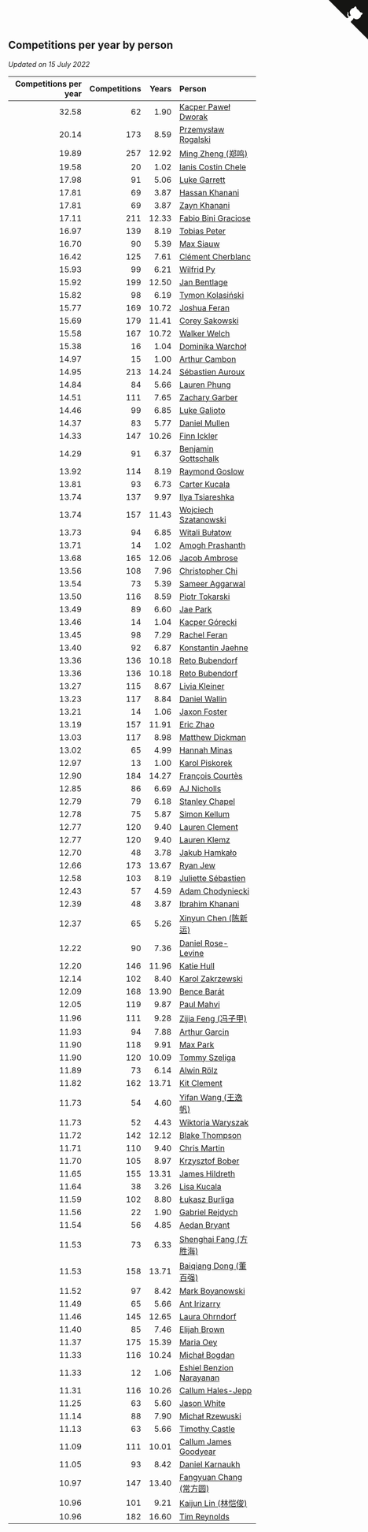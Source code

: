## Competitions per year by person

*Updated on 15 July 2022*

| Competitions per year | Competitions | Years | Person |
| ---: | ---: | ---: | :--- |
| 32.58 | 62 | 1.90 | [Kacper Paweł Dworak](https://www.worldcubeassociation.org/persons/2020DWOR01) |
| 20.14 | 173 | 8.59 | [Przemysław Rogalski](https://www.worldcubeassociation.org/persons/2013ROGA02) |
| 19.89 | 257 | 12.92 | [Ming Zheng (郑鸣)](https://www.worldcubeassociation.org/persons/2009ZHEN11) |
| 19.58 | 20 | 1.02 | [Ianis Costin Chele](https://www.worldcubeassociation.org/persons/2021CHEL01) |
| 17.98 | 91 | 5.06 | [Luke Garrett](https://www.worldcubeassociation.org/persons/2017GARR05) |
| 17.81 | 69 | 3.87 | [Hassan Khanani](https://www.worldcubeassociation.org/persons/2018KHAN26) |
| 17.81 | 69 | 3.87 | [Zayn Khanani](https://www.worldcubeassociation.org/persons/2018KHAN28) |
| 17.11 | 211 | 12.33 | [Fabio Bini Graciose](https://www.worldcubeassociation.org/persons/2010GRAC02) |
| 16.97 | 139 | 8.19 | [Tobias Peter](https://www.worldcubeassociation.org/persons/2014PETE03) |
| 16.70 | 90 | 5.39 | [Max Siauw](https://www.worldcubeassociation.org/persons/2017SIAU02) |
| 16.42 | 125 | 7.61 | [Clément Cherblanc](https://www.worldcubeassociation.org/persons/2014CHER05) |
| 15.93 | 99 | 6.21 | [Wilfrid Py](https://www.worldcubeassociation.org/persons/2016PYWI01) |
| 15.92 | 199 | 12.50 | [Jan Bentlage](https://www.worldcubeassociation.org/persons/2010BENT01) |
| 15.82 | 98 | 6.19 | [Tymon Kolasiński](https://www.worldcubeassociation.org/persons/2016KOLA02) |
| 15.77 | 169 | 10.72 | [Joshua Feran](https://www.worldcubeassociation.org/persons/2011FERA01) |
| 15.69 | 179 | 11.41 | [Corey Sakowski](https://www.worldcubeassociation.org/persons/2011SAKO01) |
| 15.58 | 167 | 10.72 | [Walker Welch](https://www.worldcubeassociation.org/persons/2011WELC01) |
| 15.38 | 16 | 1.04 | [Dominika Warchoł](https://www.worldcubeassociation.org/persons/2021WARC01) |
| 14.97 | 15 | 1.00 | [Arthur Cambon](https://www.worldcubeassociation.org/persons/2021CAMB01) |
| 14.95 | 213 | 14.24 | [Sébastien Auroux](https://www.worldcubeassociation.org/persons/2008AURO01) |
| 14.84 | 84 | 5.66 | [Lauren Phung](https://www.worldcubeassociation.org/persons/2016PHUN02) |
| 14.51 | 111 | 7.65 | [Zachary Garber](https://www.worldcubeassociation.org/persons/2014GARB01) |
| 14.46 | 99 | 6.85 | [Luke Galioto](https://www.worldcubeassociation.org/persons/2015GALI02) |
| 14.37 | 83 | 5.77 | [Daniel Mullen](https://www.worldcubeassociation.org/persons/2016MULL04) |
| 14.33 | 147 | 10.26 | [Finn Ickler](https://www.worldcubeassociation.org/persons/2012ICKL01) |
| 14.29 | 91 | 6.37 | [Benjamin Gottschalk](https://www.worldcubeassociation.org/persons/2016GOTT01) |
| 13.92 | 114 | 8.19 | [Raymond Goslow](https://www.worldcubeassociation.org/persons/2014GOSL01) |
| 13.81 | 93 | 6.73 | [Carter Kucala](https://www.worldcubeassociation.org/persons/2015KUCA01) |
| 13.74 | 137 | 9.97 | [Ilya Tsiareshka](https://www.worldcubeassociation.org/persons/2012TERE01) |
| 13.74 | 157 | 11.43 | [Wojciech Szatanowski](https://www.worldcubeassociation.org/persons/2011SZAT01) |
| 13.73 | 94 | 6.85 | [Witali Bułatow](https://www.worldcubeassociation.org/persons/2015BUAT01) |
| 13.71 | 14 | 1.02 | [Amogh Prashanth](https://www.worldcubeassociation.org/persons/2021PRAS01) |
| 13.68 | 165 | 12.06 | [Jacob Ambrose](https://www.worldcubeassociation.org/persons/2010AMBR01) |
| 13.56 | 108 | 7.96 | [Christopher Chi](https://www.worldcubeassociation.org/persons/2014CHIC01) |
| 13.54 | 73 | 5.39 | [Sameer Aggarwal](https://www.worldcubeassociation.org/persons/2017AGGA01) |
| 13.50 | 116 | 8.59 | [Piotr Tokarski](https://www.worldcubeassociation.org/persons/2013TOKA01) |
| 13.49 | 89 | 6.60 | [Jae Park](https://www.worldcubeassociation.org/persons/2015PARK24) |
| 13.46 | 14 | 1.04 | [Kacper Górecki](https://www.worldcubeassociation.org/persons/2021GORE01) |
| 13.45 | 98 | 7.29 | [Rachel Feran](https://www.worldcubeassociation.org/persons/2015FERA01) |
| 13.40 | 92 | 6.87 | [Konstantin Jaehne](https://www.worldcubeassociation.org/persons/2015JAEH01) |
| 13.36 | 136 | 10.18 | [Reto Bubendorf](https://www.worldcubeassociation.org/persons/2012BUBE01) |
| 13.36 | 136 | 10.18 | [Reto Bubendorf](https://www.worldcubeassociation.org/persons/2012BUBE01) |
| 13.27 | 115 | 8.67 | [Livia Kleiner](https://www.worldcubeassociation.org/persons/2013KLEI03) |
| 13.23 | 117 | 8.84 | [Daniel Wallin](https://www.worldcubeassociation.org/persons/2013WALL03) |
| 13.21 | 14 | 1.06 | [Jaxon Foster](https://www.worldcubeassociation.org/persons/2021FOST01) |
| 13.19 | 157 | 11.91 | [Eric Zhao](https://www.worldcubeassociation.org/persons/2010ZHAO19) |
| 13.03 | 117 | 8.98 | [Matthew Dickman](https://www.worldcubeassociation.org/persons/2013DICK01) |
| 13.02 | 65 | 4.99 | [Hannah Minas](https://www.worldcubeassociation.org/persons/2017MINA04) |
| 12.97 | 13 | 1.00 | [Karol Piskorek](https://www.worldcubeassociation.org/persons/2021PISK01) |
| 12.90 | 184 | 14.27 | [François Courtès](https://www.worldcubeassociation.org/persons/2008COUR01) |
| 12.85 | 86 | 6.69 | [AJ Nicholls](https://www.worldcubeassociation.org/persons/2015NICH04) |
| 12.79 | 79 | 6.18 | [Stanley Chapel](https://www.worldcubeassociation.org/persons/2016CHAP04) |
| 12.78 | 75 | 5.87 | [Simon Kellum](https://www.worldcubeassociation.org/persons/2016KELL12) |
| 12.77 | 120 | 9.40 | [Lauren Clement](https://www.worldcubeassociation.org/persons/2013KLEM01) |
| 12.77 | 120 | 9.40 | [Lauren Klemz](https://www.worldcubeassociation.org/persons/2013KLEM01) |
| 12.70 | 48 | 3.78 | [Jakub Hamkało](https://www.worldcubeassociation.org/persons/2018HAMK01) |
| 12.66 | 173 | 13.67 | [Ryan Jew](https://www.worldcubeassociation.org/persons/2008JEWR01) |
| 12.58 | 103 | 8.19 | [Juliette Sébastien](https://www.worldcubeassociation.org/persons/2014SEBA01) |
| 12.43 | 57 | 4.59 | [Adam Chodyniecki](https://www.worldcubeassociation.org/persons/2017CHOD02) |
| 12.39 | 48 | 3.87 | [Ibrahim Khanani](https://www.worldcubeassociation.org/persons/2018KHAN27) |
| 12.37 | 65 | 5.26 | [Xinyun Chen (陈新运)](https://www.worldcubeassociation.org/persons/2017CHEN36) |
| 12.22 | 90 | 7.36 | [Daniel Rose-Levine](https://www.worldcubeassociation.org/persons/2015ROSE01) |
| 12.20 | 146 | 11.96 | [Katie Hull](https://www.worldcubeassociation.org/persons/2010HULL01) |
| 12.14 | 102 | 8.40 | [Karol Zakrzewski](https://www.worldcubeassociation.org/persons/2014ZAKR01) |
| 12.09 | 168 | 13.90 | [Bence Barát](https://www.worldcubeassociation.org/persons/2008BARA01) |
| 12.05 | 119 | 9.87 | [Paul Mahvi](https://www.worldcubeassociation.org/persons/2012MAHV01) |
| 11.96 | 111 | 9.28 | [Zijia Feng (冯子甲)](https://www.worldcubeassociation.org/persons/2013FENG02) |
| 11.93 | 94 | 7.88 | [Arthur Garcin](https://www.worldcubeassociation.org/persons/2014GARC27) |
| 11.90 | 118 | 9.91 | [Max Park](https://www.worldcubeassociation.org/persons/2012PARK03) |
| 11.90 | 120 | 10.09 | [Tommy Szeliga](https://www.worldcubeassociation.org/persons/2012SZEL01) |
| 11.89 | 73 | 6.14 | [Alwin Rölz](https://www.worldcubeassociation.org/persons/2016ROLZ01) |
| 11.82 | 162 | 13.71 | [Kit Clement](https://www.worldcubeassociation.org/persons/2008CLEM01) |
| 11.73 | 54 | 4.60 | [Yifan Wang (王逸帆)](https://www.worldcubeassociation.org/persons/2017WANY29) |
| 11.73 | 52 | 4.43 | [Wiktoria Waryszak](https://www.worldcubeassociation.org/persons/2018WARY01) |
| 11.72 | 142 | 12.12 | [Blake Thompson](https://www.worldcubeassociation.org/persons/2010THOM03) |
| 11.71 | 110 | 9.40 | [Chris Martin](https://www.worldcubeassociation.org/persons/2013MART03) |
| 11.70 | 105 | 8.97 | [Krzysztof Bober](https://www.worldcubeassociation.org/persons/2013BOBE01) |
| 11.65 | 155 | 13.31 | [James Hildreth](https://www.worldcubeassociation.org/persons/2009HILD01) |
| 11.64 | 38 | 3.26 | [Lisa Kucala](https://www.worldcubeassociation.org/persons/2019KUCA01) |
| 11.59 | 102 | 8.80 | [Łukasz Burliga](https://www.worldcubeassociation.org/persons/2013BURL01) |
| 11.56 | 22 | 1.90 | [Gabriel Rejdych](https://www.worldcubeassociation.org/persons/2020REJD01) |
| 11.54 | 56 | 4.85 | [Aedan Bryant](https://www.worldcubeassociation.org/persons/2017BRYA06) |
| 11.53 | 73 | 6.33 | [Shenghai Fang (方胜海)](https://www.worldcubeassociation.org/persons/2016FANG01) |
| 11.53 | 158 | 13.71 | [Baiqiang Dong (董百强)](https://www.worldcubeassociation.org/persons/2008DONG06) |
| 11.52 | 97 | 8.42 | [Mark Boyanowski](https://www.worldcubeassociation.org/persons/2014BOYA01) |
| 11.49 | 65 | 5.66 | [Ant Irizarry](https://www.worldcubeassociation.org/persons/2016IRIZ02) |
| 11.46 | 145 | 12.65 | [Laura Ohrndorf](https://www.worldcubeassociation.org/persons/2009OHRN01) |
| 11.40 | 85 | 7.46 | [Elijah Brown](https://www.worldcubeassociation.org/persons/2015BROW03) |
| 11.37 | 175 | 15.39 | [Maria Oey](https://www.worldcubeassociation.org/persons/2007OEYM01) |
| 11.33 | 116 | 10.24 | [Michał Bogdan](https://www.worldcubeassociation.org/persons/2012BOGD01) |
| 11.33 | 12 | 1.06 | [Eshiel Benzion Narayanan](https://www.worldcubeassociation.org/persons/2021NARA03) |
| 11.31 | 116 | 10.26 | [Callum Hales-Jepp](https://www.worldcubeassociation.org/persons/2012HALE01) |
| 11.25 | 63 | 5.60 | [Jason White](https://www.worldcubeassociation.org/persons/2016WHIT16) |
| 11.14 | 88 | 7.90 | [Michał Rzewuski](https://www.worldcubeassociation.org/persons/2014RZEW01) |
| 11.13 | 63 | 5.66 | [Timothy Castle](https://www.worldcubeassociation.org/persons/2016CAST48) |
| 11.09 | 111 | 10.01 | [Callum James Goodyear](https://www.worldcubeassociation.org/persons/2012GOOD02) |
| 11.05 | 93 | 8.42 | [Daniel Karnaukh](https://www.worldcubeassociation.org/persons/2014KARN02) |
| 10.97 | 147 | 13.40 | [Fangyuan Chang (常方圆)](https://www.worldcubeassociation.org/persons/2009CHAN04) |
| 10.96 | 101 | 9.21 | [Kaijun Lin (林恺俊)](https://www.worldcubeassociation.org/persons/2013LINK01) |
| 10.96 | 182 | 16.60 | [Tim Reynolds](https://www.worldcubeassociation.org/persons/2005REYN01) |


<a href="https://github.com/jonatanklosko/wca_statistics" class="github-corner" aria-label="View source on Github"><svg width="80" height="80" viewBox="0 0 250 250" style="fill:#151513; color:#fff; position: absolute; top: 0; border: 0; right: 0;" aria-hidden="true"><path d="M0,0 L115,115 L130,115 L142,142 L250,250 L250,0 Z"></path><path d="M128.3,109.0 C113.8,99.7 119.0,89.6 119.0,89.6 C122.0,82.7 120.5,78.6 120.5,78.6 C119.2,72.0 123.4,76.3 123.4,76.3 C127.3,80.9 125.5,87.3 125.5,87.3 C122.9,97.6 130.6,101.9 134.4,103.2" fill="currentColor" style="transform-origin: 130px 106px;" class="octo-arm"></path><path d="M115.0,115.0 C114.9,115.1 118.7,116.5 119.8,115.4 L133.7,101.6 C136.9,99.2 139.9,98.4 142.2,98.6 C133.8,88.0 127.5,74.4 143.8,58.0 C148.5,53.4 154.0,51.2 159.7,51.0 C160.3,49.4 163.2,43.6 171.4,40.1 C171.4,40.1 176.1,42.5 178.8,56.2 C183.1,58.6 187.2,61.8 190.9,65.4 C194.5,69.0 197.7,73.2 200.1,77.6 C213.8,80.2 216.3,84.9 216.3,84.9 C212.7,93.1 206.9,96.0 205.4,96.6 C205.1,102.4 203.0,107.8 198.3,112.5 C181.9,128.9 168.3,122.5 157.7,114.1 C157.9,116.9 156.7,120.9 152.7,124.9 L141.0,136.5 C139.8,137.7 141.6,141.9 141.8,141.8 Z" fill="currentColor" class="octo-body"></path></svg></a><style>.github-corner:hover .octo-arm{animation:octocat-wave 560ms ease-in-out}@keyframes octocat-wave{0%,100%{transform:rotate(0)}20%,60%{transform:rotate(-25deg)}40%,80%{transform:rotate(10deg)}}@media (max-width:500px){.github-corner:hover .octo-arm{animation:none}.github-corner .octo-arm{animation:octocat-wave 560ms ease-in-out}}</style>
